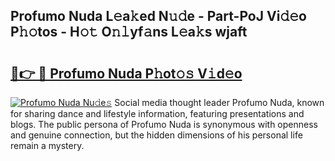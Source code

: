 ## Profumo Nuda L𝚎a𝚔ed N𝚞𝚍e - Part-PoJ Vi𝚍𝚎o P𝚑𝚘tos - H𝚘𝚝 O𝚗𝚕yf𝚊ns L𝚎a𝚔s wjaft

# <h2><a href="http://kfdi2d7.oniu.top/?m=Profumo+Nuda">🔗👉 🔴 Profumo Nuda P𝚑ot𝚘𝚜 V𝚒d𝚎o</a></h2>

[![Profumo Nuda Nu𝚍e𝚜](https://i.imgur.com/0qMVB7G.gif)](http://kfdi2d7.oniu.top/?m=Profumo+Nuda)
Social media thought leader Profumo Nuda, known for sharing dance and lifestyle information, featuring presentations and blogs. The public persona of Profumo Nuda is synonymous with openness and genuine connection, but the hidden dimensions of his personal life remain a mystery.  
